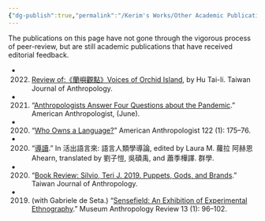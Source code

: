 ```yaml
---
{"dg-publish":true,"permalink":"/Kerim's Works/Other Academic Publications/"}
---
```


The publications on this page have not gone through the vigorous process of peer-review, but are still academic publications that have received editorial feedback.

- 2022. [Review of:《蘭嶼觀點》Voices of Orchid Island](https://www.ioe.sinica.edu.tw/Content/Periodicals/content.aspx?&SiteID=530164240637641451&MenuID=530167100636226027&MSID=1164614165175342106), by Hu Tai-li. Taiwan Journal of Anthropology.
- 2021. “[Anthropologists Answer Four Questions about the Pandemic](https://doi.org/10.1111/aman.13569).” American Anthropologist, (June).
- 2020. “[Who Owns a Language?](http://dx.doi.org/10.1111/aman.13374)” American Anthropologist 122 (1): 175–76.
- 2020. “[導讀](https://guavanthropology.tw/article/6801).” In 活出語言來: 語言人類學導論, edited by Laura M. 蘿拉 阿赫恩 Ahearn, translated by 劉子愷, 吳碩禹, and 蕭季樺譯. 群學.
- 2020. “[Book Review: Silvio, Teri J. 2019. Puppets, Gods, and Brands](https://www.ioe.sinica.edu.tw/WebTools/FilesDownload.ashx?Siteid=530164240637641451&Menuid=530167100636226027&TB=PeriodicalsContent&CN=PCID&fd=Periodicals_PDF&CNV=PDF&Pname=TJA18-2-BR1.pdf&MSID=11).” Taiwan Journal of Anthropology.
- 2019. (with Gabriele de Seta.) “[Sensefield: An Exhibition of Experimental Ethnography](http://dx.doi.org/10.14434/mar.v13i1.26409).” Museum Anthropology Review 13 (1): 96–102.